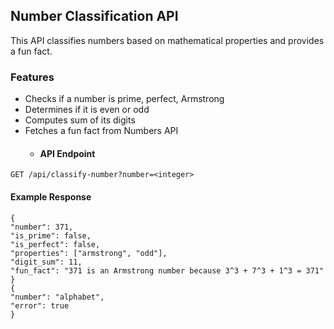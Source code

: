 ## Number Classification API

This API classifies numbers based on mathematical properties and provides a fun fact.

### Features

- Checks if a number is prime, perfect, Armstrong
- Determines if it is even or odd
- Computes sum of its digits
- Fetches a fun fact from Numbers API
    - #### API Endpoint

```
GET /api/classify-number?number=<integer>
```

#### Example Response

```
{
"number": 371,
"is_prime": false,
"is_perfect": false,
"properties": ["armstrong", "odd"],
"digit_sum": 11,
"fun_fact": "371 is an Armstrong number because 3^3 + 7^3 + 1^3 = 371"
}
{
"number": "alphabet",
"error": true
}

```
